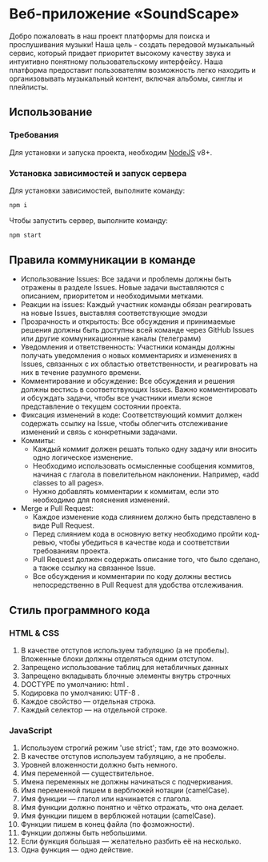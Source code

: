 # Веб-приложение «SoundScape»

Добро пожаловать в наш проект платформы для поиска и прослушивания музыки! Наша цель - создать передовой музыкальный сервис, который придает приоритет высокому качеству звука и интуитивно понятному пользовательскому интерфейсу. Наша платформа предоставит пользователям возможность легко находить и организовывать музыкальный контент, включая альбомы, синглы и плейлисты.

## Использование

### Требования
Для установки и запуска проекта, необходим [NodeJS](https://nodejs.org/) v8+.

### Установка зависимостей и запуск сервера
Для установки зависимостей, выполните команду:
```sh
npm i
```
Чтобы запустить сервер, выполните команду:
```sh
npm start
```

## Правила коммуникации в команде
- Использование Issues: Все задачи и проблемы должны быть отражены в разделе Issues. Новые задачи выставляются с описанием, приоритетом и необходимыми метками.
- Реакции на issues: Каждый участник команды обязан реагировать на новые Issues, выставляя соответствующие эмодзи
- Прозрачность и открытость: Все обсуждения и принимаемые решения должны быть доступны всей команде через GitHub Issues или другие коммуникационные каналы (телеграмм)
- Уведомления и ответственность: Участники команды должны получать уведомления о новых комментариях и изменениях в Issues, связанных с их областью ответственности, и реагировать на них в течение разумного времени.
- Комментирование и обсуждение: Все обсуждения и решения должны вестись в соответствующих Issues. Важно комментировать и обсуждать задачи, чтобы все участники имели ясное представление о текущем состоянии проекта.
- Фиксация изменений в коде: Соответствующий коммит должен содержать ссылку на Issue, чтобы облегчить отслеживание изменений и связь с конкретными задачами.
- Коммиты:
	- Каждый коммит должен решать только одну задачу или вносить одно логическое изменение.
	- Необходимо использовать осмысленные сообщения коммитов, начиная с глагола в повелительном наклонении. Например, «add classes to all pages».
	- Нужно добавлять комментарии к коммитам, если это необходимо для пояснения изменений.
- Merge и Pull Request:
	- Каждое изменение кода слиянием должно быть представлено в виде Pull Request.
	- Перед слиянием кода в основную ветку необходимо пройти код-ревью, чтобы убедиться в качестве кода и соответствии требованиям проекта.
	- Pull Request должен содержать описание того, что было сделано, а также ссылку на связанное Issue.
	- Все обсуждения и комментарии по коду должны вестись непосредственно в Pull Request для удобства отслеживания.

## Стиль программного кода
### HTML & CSS
1. В качестве отступов используем табуляцию (а не пробелы). Вложенные блоки должны отделяться одним отступом.
2. Запрещено использование таблиц для нетабличных данных
3. Запрещено вкладывать блочные элементы внутрь строчных
4. DOCTYPE по умолчанию: html <!DOCTYPE html>.
5. Кодировка по умолчанию: UTF-8 <meta charset="UTF-8">.
6. Каждое свойство — отдельная строка.
7. Каждый селектор — на отдельной строке.

### JavaScript
1. Используем строгий режим 'use strict'; там, где это возможно.
2. В качестве отступов используем табуляцию, а не пробелы.
3. Уровней вложенности должно быть немного.
4. Имя переменной — существительное.
5. Имена переменных не должны начинаться с подчеркивания.
6. Имя переменной пишем в верблюжей нотации (camelCase).
7. Имя функции — глагол или начинается с глагола.
8. Имя функции должно понятно и чётко отражать, что она делает.
9. Имя функции пишем в верблюжей нотации (camelCase).
10. Функции пишем в конец файла (по фозможности).
11. Функции должны быть небольшими.
12. Если функция большая — желательно разбить её на несколько.
13. Одна функция — одно действие.

